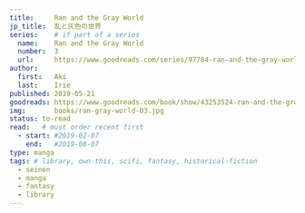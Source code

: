 ```yaml
---
title:     Ran and the Gray World
jp_title:  乱と灰色の世界
series:    # if part of a series
  name:    Ran and the Gray World
  number:  3
  url:     https://www.goodreads.com/series/97704-ran-and-the-gray-world
author: 
  first:   Aki 
  last:    Irie
published: 2019-05-21 
goodreads: https://www.goodreads.com/book/show/43253524-ran-and-the-gray-world-vol-3
img:       books/ran-gray-world-03.jpg
status: to-read
read:   # must order recent first
  - start: #2019-02-07  
    end:   #2019-08-07 
type: manga
tags: # library, own-this, scifi, fantasy, historical-fiction
  - seinen
  - manga
  - fantasy
  - library
---
```




